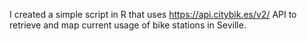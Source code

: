 I created a simple script in R that uses https://api.citybik.es/v2/ API to retrieve and map current usage of bike stations in Seville.
